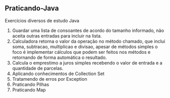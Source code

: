 ## Praticando-Java
Exercícios diversos de estudo Java
1. Guardar uma lista de consoantes de acordo do tamanho informado, não aceita outras entradas para incluir na lista.
2. Calculadora retorna o valor da operação no método chamado, que inclui soma, subtracao, multiplicao e divisao, apesar de métodos simples o foco é implementar cálculos que podem ser feitos nos métodos e retornando de forma automática o resultado.
3. Calcula o emprestimo a juros simples recebendo o valor de entrada e a quantidade de parcelas.
4. Aplicando conhecimentos de Collection Set
5. Tratamendo de erros por Exception
6. Praticando Pilhas
7. Praticando Map
